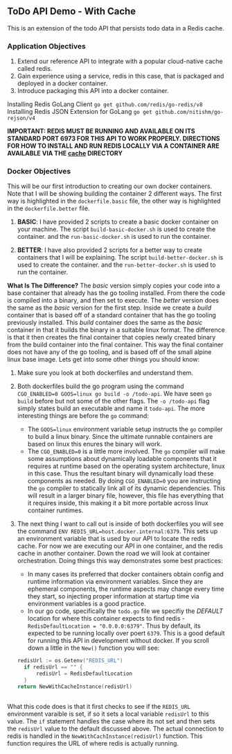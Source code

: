 ## ToDo API Demo - With Cache

This is an extension of the todo API that persists todo data in a Redis cache.  

### Application Objectives

1. Extend our reference API to integrate with a popular cloud-native cache called redis.
2. Gain experience using a service, redis in this case, that is packaged and deployed in a docker container.
3. Introduce packaging this API into a docker container.

Installing Redis GoLang Client `go get github.com/redis/go-redis/v8`
Installing Redis JSON Extension for GoLang `go get github.com/nitishm/go-rejson/v4`

**IMPORTANT:  REDIS MUST BE RUNNING AND AVAILABLE ON ITS STANDARD PORT 6973 FOR THIS API TO WORK PROPERLY.  DIRECTIONS FOR HOW TO INSTALL AND RUN REDIS LOCALLY VIA A CONTAINER ARE AVAILABLE VIA THE [cache](/cache) DIRECTORY**

### Docker Objectives

This will be our first introduction to creating our own docker containers.  Note that I will be showing building the container 2 different ways.  The first way is highlighted in the `dockerfile.basic` file, the other way is highlighted in the `dockerfile.better` file.

1. **BASIC**: I have provided 2 scripts to create a basic docker container on your machine.  The script `build-basic-docker.sh` is used to create the container. and the `run-basic-docker.sh` is used to run the container.

2. **BETTER**:  I have also provided 2 scripts for a better way to create containers that I will be explaining.  The script `build-better-docker.sh` is used to create the container. and the `run-better-docker.sh` is used to run the container.

__**What Is The Difference?**__
The _basic_ version simply copies your code into a base container that already has the go tooling installed.  From there the code is compiled into a binary, and then set to execute.  The _better_ version does the same as the _basic_ version for the first step.  Inside we create a _build_ container that is based off of a standard container that has the go tooling previously installed.  This _build_ container does the same as the _basic_ container in that it builds the binary in a suitable linux format.  The difference is that it then creates the final container that copies newly created binary from the build container into the final container.  This way the final container does not have any of the go tooling, and is based off of the small alpine linux base image.  Lets get into some other things you should know:

1. Make sure you look at both dockerfiles and understand them.

2. Both dockerfiles build the go program using the command `CGO_ENABLED=0 GOOS=linux go build -o /todo-api`.  We have seen `go build` before but not some of the other flags.  The `-o /todo-api` flag simply states build an executable and name it `todo-api`.  The more interesting things are before the `go` command:

   * The `GOOS=linux` environment variable setup instructs the `go` compiler to build a linux binary. Since the ultimate runnable containers are based on linux this enures the binary will work.
   * The `CGO_ENABLED=0` is a little more involved.  The `go` compiler will make some assumptions about dynamically loadable components that it requires at runtime based on the operating system architecture, linux in this case. Thus the resultant binary will dynamically load these components as needed.  By doing `CGO_ENABLED=0` you are instructing the `go` compiler to statically link all of its dynamic dependencies.  This will result in a larger binary file, however, this file has everything that it requires inside, this making it a bit more portable across linux container runtimes.

3. The next thing I want to call out is inside of both dockerfiles you will see the command `ENV REDIS_URL=host.docker.internal:6379`.  This sets up an environment variable that is used by our API to locate the redis cache.  For now we are executing our API in one container, and the redis cache in another container.  Down the road we will look at container orchestration. Doing things this way demonstrates some best practices:
   * In many cases its preferred that docker containers obtain config and runtime information via environment variables.  Since they are ephemeral components, the runtime aspects may change every time they start, so injecting proper information at startup time via environment variables is a good practice.
   * In our go code, specifically the `todo.go` file we specifiy the _DEFAULT_ location for where this container expects to find redis - `RedisDefaultLocation = "0.0.0.0:6379"`.  Thus by default, its expected to be running locally over poert `6379`.  This is a good default for running this API in development without docker.  If you scroll down a little in the `New()` function you will see:

   ```go
   redisUrl := os.Getenv("REDIS_URL")
	 if redisUrl == "" {
		 redisUrl = RedisDefaultLocation
	 }
   return NewWithCacheInstance(redisUrl)
  

  What this code does is that it first checks to see if the `REDIS_URL` environment varaible is set, if so it sets a local variable `redisUrl` to this value.  The `if` statement handles the case where its not set and then sets the `redisUrl` value to the default discussed above.  The actual connection to redis is handled in the `NewWithCachInstance(redisUrl)` function. This function requires the URL of where redis is actually running. 

